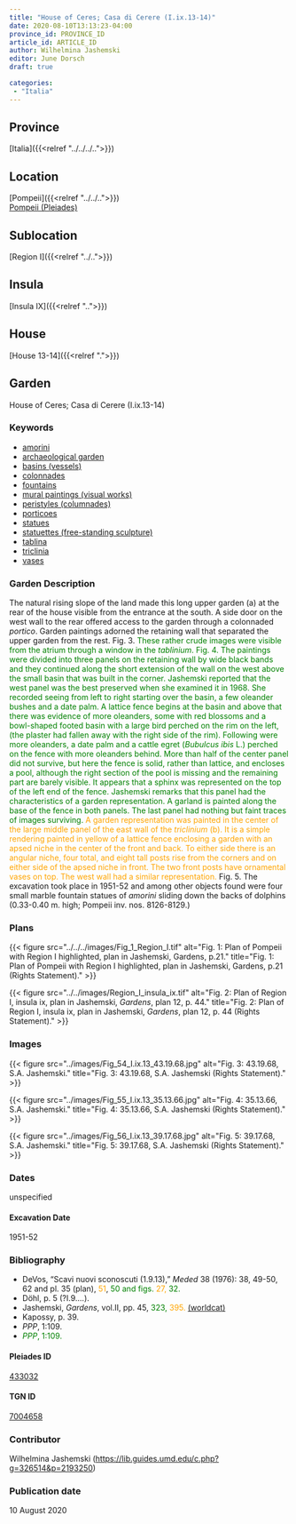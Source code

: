```yaml
---
title: "House of Ceres; Casa di Cerere (I.ix.13-14)"
date: 2020-08-10T13:13:23-04:00
province_id: PROVINCE_ID
article_id: ARTICLE_ID
author: Wilhelmina Jashemski
editor: June Dorsch
draft: true

categories:
 - "Italia"
---
```


## Province

[Italia]({{<relref "../../../..">}})

## Location

[Pompeii]({{<relref "../../..">}}) \
[Pompeii (Pleiades)](https://pleiades.stoa.org/places/433032)

## Sublocation

[Region I]({{<relref "../..">}})

<!--### Sublocation Description-->

<!-- DESCRIPTION -->

## Insula

[Insula IX]({{<relref "..">}})

## House

[House 13-14]({{<relref ".">}})

## Garden

House of Ceres; Casa di Cerere (I.ix.13-14)

### Keywords

- [amorini](#)
- [archaeological garden](#)
- [basins (vessels)](http://vocab.getty.edu/page/aat/300045614)
- [colonnades](http://vocab.getty.edu/page/aat/300002613)
- [fountains](http://vocab.getty.edu/page/aat/300006179)
- [mural paintings (visual works)](http://vocab.getty.edu/page/aat/300033644)
- [peristyles (columnades)](http://vocab.getty.edu/page/aat/300004029)
- [porticoes](http://vocab.getty.edu/page/aat/300004145)
- [statues](http://vocab.getty.edu/page/aat/300047600)
- [statuettes (free-standing sculpture)](http://vocab.getty.edu/page/aat/300312262)
- [tablina](http://vocab.getty.edu/page/aat/300004180)
- [triclinia](http://vocab.getty.edu/page/aat/300004359)
- [vases](http://vocab.getty.edu/page/aat/300132254)

### Garden Description

The natural rising slope of the land made this long upper garden (a) at the rear of the house visible from the entrance at the south. A side door on the west wall to the rear offered access to the garden through a colonnaded *portico*. Garden paintings adorned the retaining wall that separated the upper garden from the rest. Fig. 3. <span style="color:green">These rather crude images were visible from the atrium through a window in the *tablinium*. Fig. 4. The paintings were divided into three panels on the retaining wall by wide black bands and they continued along the short extension of the wall on the west above the small basin that was built in the corner. Jashemski reported that the west panel was the best preserved when she examined it in 1968. She recorded seeing from left to right starting over the basin, a few oleander bushes and a date palm. A lattice fence begins at the basin and above that there was evidence of more oleanders, some with red blossoms and a bowl-shaped footed basin with a large bird perched on the rim on the left, (the plaster had fallen away with the right side of the rim). Following were more oleanders, a date palm and a cattle egret (*Bubulcus ibis* L.) perched on the fence with more oleanders behind. More than half of the center panel did not survive, but here the fence is solid, rather than lattice, and encloses a pool, although the right section of the pool is missing and the remaining part are barely visible. It appears that a sphinx was represented on the top of the left end of the fence. Jashemski remarks that this panel had the characteristics of a garden representation. A garland is painted along the base of the fence in both panels. The last panel had nothing but faint traces of images surviving.</span> <span style="color:orange">A garden representation was painted in the center of the large middle panel of the east wall of the *triclinium* (b). It is a simple rendering painted in yellow of a lattice fence enclosing a garden with an apsed niche in the center of the front and back. To either side there is an angular niche, four total, and eight tall posts rise from the corners and on either side of the apsed niche in front. The two front posts have ornamental vases on top. The west wall had a similar representation.</span> Fig. 5. The excavation took place in 1951-52 and among other objects found were four small marble fountain statues of *amorini* sliding down the backs of dolphins (0.33-0.40 m. high; Pompeii inv. nos. 8126-8129.)

<!--### Maps-->

<!--
OLD WAY (DO NOT USE)
![alt_text](../../images/image_name.ext)
*CAPTION*

NEW WAY ↓↓↓↓
{{< figure src="../../images/image_name.ext" alt="ALT_TEXT" title="CAPTION" >}}
-->

### Plans

{{< figure src="../../../images/Fig_1_Region_I.tif" alt="Fig. 1: Plan of Pompeii with Region I highlighted, plan in Jashemski, Gardens, p.21." title="Fig. 1: Plan of Pompeii with Region I highlighted, plan in Jashemski, Gardens, p.21 (Rights Statement)." >}}

{{< figure src="../../images/Region_I_insula_ix.tif" alt="Fig. 2: Plan of Region I, insula ix, plan in Jashemski, *Gardens*, plan 12, p. 44." title="Fig. 2: Plan of Region I, insula ix, plan in Jashemski, *Gardens*, plan 12, p. 44 (Rights Statement)." >}}

### Images

{{< figure src="../images/Fig_54_I.ix.13_43.19.68.jpg" alt="Fig. 3: 43.19.68, S.A. Jashemski." title="Fig. 3: 43.19.68, S.A. Jashemski (Rights Statement)." >}}

{{< figure src="../images/Fig_55_I.ix.13_35.13.66.jpg" alt="Fig. 4: 35.13.66, S.A. Jashemski." title="Fig. 4: 35.13.66, S.A. Jashemski (Rights Statement)." >}}

{{< figure src="../images/Fig_56_I.ix.13_39.17.68.jpg" alt="Fig. 5: 39.17.68, S.A. Jashemski." title="Fig. 5: 39.17.68, S.A. Jashemski (Rights Statement)." >}}

### Dates

unspecified

#### Excavation Date

1951-52

### Bibliography

* DeVos, “Scavi nuovi sconoscuti (1.9.13),” *Meded* 38 (1976): 38, 49-50, 62 and pl. 35 (plan), <span style="color:orange">51</span>, <span style="color:green">50 and figs.</span> <span style="color:orange">27,</span> <span style="color:green">32.</span>
* Döhl, p. 5 (?I.9....).
* Jashemski, *Gardens*, vol.II, pp. 45, <span style="color:green">323,</span> <span style="color:orange">395.</span> [(worldcat)](http://www.worldcat.org/oclc/921816405)
* Kapossy, p. 39.
* *PPP*, 1:109.
* <span style="color:green">*PPP*, 1:109.</span>

<!--#### Periodo ID-->

<!-- [PERIODO_ID](https://pleiades.stoa.org/places/PLEIADES_ID) -->

#### Pleiades ID

[433032](https://pleiades.stoa.org/places/433032)

#### TGN ID

[7004658](http://vocab.getty.edu/page/tgn/7004658)

### Contributor

Wilhelmina Jashemski (https://lib.guides.umd.edu/c.php?g=326514&p=2193250)

### Publication date

10 August 2020

<!--### Related articles-->

<!-- Links to other related articles. Leave blank for now -->